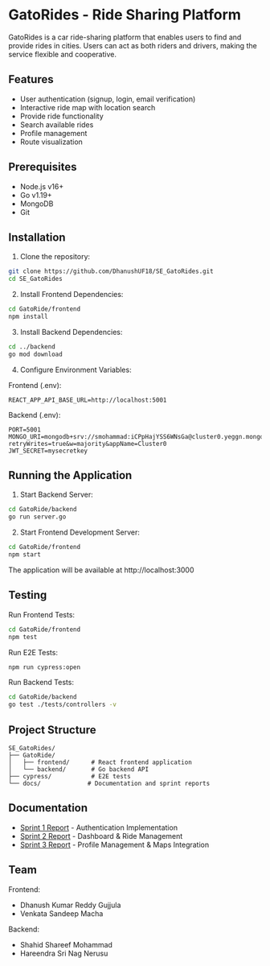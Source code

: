 # GatoRides - Ride Sharing Platform

GatoRides is a car ride-sharing platform that enables users to find and provide rides in cities. Users can act as both riders and drivers, making the service flexible and cooperative.

## Features

- User authentication (signup, login, email verification)
- Interactive ride map with location search
- Provide ride functionality 
- Search available rides
- Profile management
- Route visualization

## Prerequisites

- Node.js v16+ 
- Go v1.19+
- MongoDB 
- Git

## Installation

1. Clone the repository:
```sh
git clone https://github.com/DhanushUF18/SE_GatoRides.git
cd SE_GatoRides
```

2. Install Frontend Dependencies:
```sh
cd GatoRide/frontend
npm install
```

3. Install Backend Dependencies:
```sh
cd ../backend
go mod download
```

4. Configure Environment Variables:

Frontend (.env):
```
REACT_APP_API_BASE_URL=http://localhost:5001
```

Backend (.env):
```
PORT=5001
MONGO_URI=mongodb+srv://smohammad:iCPpHajYSS6WNsGa@cluster0.yeggn.mongodb.net/gatorides?retryWrites=true&w=majority&appName=Cluster0
JWT_SECRET=mysecretkey
```

## Running the Application

1. Start Backend Server:
```sh
cd GatoRide/backend
go run server.go
```

2. Start Frontend Development Server:
```sh
cd GatoRide/frontend
npm start
```

The application will be available at http://localhost:3000

## Testing

Run Frontend Tests:
```sh
cd GatoRide/frontend
npm test
```

Run E2E Tests:
```sh
npm run cypress:open
```

Run Backend Tests:
```sh
cd GatoRide/backend
go test ./tests/controllers -v
```

## Project Structure

```
SE_GatoRides/
├── GatoRide/
│   ├── frontend/      # React frontend application
│   └── backend/       # Go backend API
├── cypress/           # E2E tests
└── docs/             # Documentation and sprint reports
```

## Documentation

- [Sprint 1 Report](sprint1.md) - Authentication Implementation
- [Sprint 2 Report](sprint2.md) - Dashboard & Ride Management 
- [Sprint 3 Report](sprint3.md) - Profile Management & Maps Integration

## Team

Frontend:
- Dhanush Kumar Reddy Gujjula
- Venkata Sandeep Macha

Backend:
- Shahid Shareef Mohammad
- Hareendra Sri Nag Nerusu